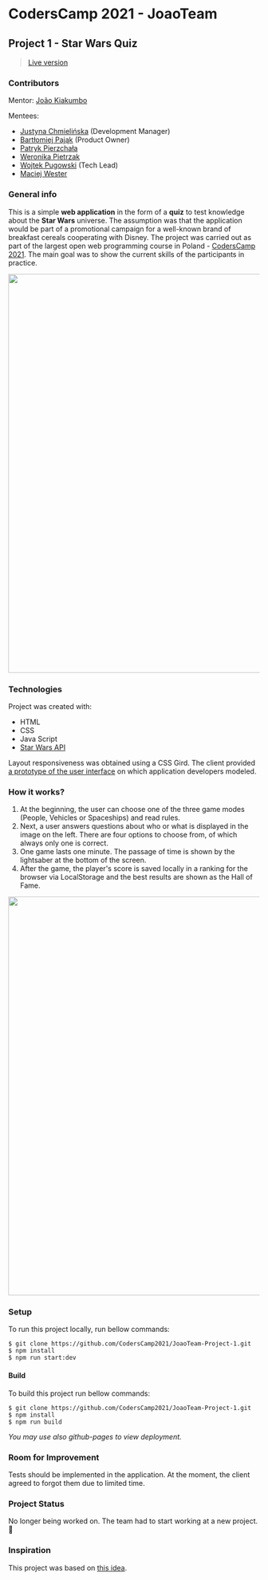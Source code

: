 # CodersCamp 2021 - JoaoTeam

## Project 1 - Star Wars Quiz

> [Live version](https://coderscamp2021.github.io/JoaoTeam-Project-1/)

### Contributors

Mentor: [João Kiakumbo](https://github.com/JK-Sebastiao)

Mentees:

- [Justyna Chmielińska](https://github.com/J-emi) (Development Manager)
- [Bartłomiej Pająk](https://github.com/spidero7) (Product Owner)
- [Patryk Pierzchała](https://github.com/itspatys)
- [Weronika Pietrzak](https://github.com/werpietrzak)
- [Wojtek Pugowski](https://github.com/WojtekPugowski) (Tech Lead)
- [Maciej Wester](https://github.com/WestMac)

### General info

This is a simple **web application** in the form of a **quiz** to test knowledge about the **Star Wars** universe. The assumption was that the application would be part of a promotional campaign for a well-known brand of breakfast cereals cooperating with Disney. The project was carried out as part of the largest open web programming course in Poland - [CodersCamp 2021](https://www.coderscamp.edu.pl/). The main goal was to show the current skills of the participants in practice.

<p align="center">
  <img width="800" src="https://i.imgur.com/hYsuUGT.png">
</p>

### Technologies

Project was created with:

- HTML
- CSS
- Java Script
- [Star Wars API](https://swapi.dev/)

Layout responsiveness was obtained using a CSS Gird. The client provided [a prototype of the user interface](https://www.figma.com/file/4HOOjnEYjb7W7xEh2Vb4lx/CodersCamp2020.Project.JavaScript.StarWarsQuiz?node-id=256%3A107) on which application developers modeled.

### How it works?

1. At the beginning, the user can choose one of the three game modes (People, Vehicles or Spaceships) and read rules.
2. Next, a user answers questions about who or what is displayed in the image on the left. There are four options to choose from, of which always only one is correct.
3. One game lasts one minute. The passage of time is shown by the lightsaber at the bottom of the screen.
4. After the game, the player's score is saved locally in a ranking for the browser via LocalStorage and the best results are shown as the Hall of Fame.

<p align="center">
  <img width="800" src="https://i.imgur.com/n5LQ4A9.png">
</p>

### Setup

To run this project locally, run bellow commands:

```
$ git clone https://github.com/CodersCamp2021/JoaoTeam-Project-1.git
$ npm install
$ npm run start:dev
```

#### Build

To build this project run bellow commands:

```
$ git clone https://github.com/CodersCamp2021/JoaoTeam-Project-1.git
$ npm install
$ npm run build
```

_You may use also github-pages to view deployment._

### Room for Improvement

Tests should be implemented in the application. At the moment, the client agreed to forgot them due to limited time.

### Project Status

No longer being worked on. The team had to start working at a new project. :rocket:

### Inspiration

This project was based on [this idea](https://github.com/CodersCamp2020/CodersCamp2020.Project.JavaScript.StarWarsQuiz/blob/main/README.md).
